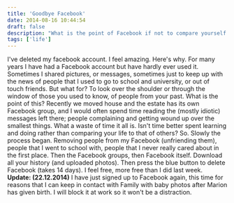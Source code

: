 ```yaml
---
title: 'Goodbye Facebook'
date: 2014-08-16 10:44:54
draft: false
description: "What is the point of Facebook if not to compare yourself with others. I have had enough of this and have deleted my account. Here's why."
tags: ['life']
---
```


I've deleted my facebook account. I feel amazing. Here's why. For many years I have had a Facebook account but have hardly ever used it. Sometimes I shared pictures, or messages, sometimes just to keep up with the news of people that I used to go to school and university, or out of touch friends. But what for? To look over the shoulder or through the window of those you used to know, of people from your past. What is the point of this? Recently we moved house and the estate has its own Facebook group, and I would often spend time reading the (mostly idiotic) messages left there; people complaining and getting wound up over the smallest things. What a waste of time it all is. Isn't time better spent learning and doing rather than comparing your life to that of others? So. Slowly the process began. Removing people from my Facebook (unfriending them), people that I went to school with, people that I never really cared about in the first place. Then the Facebook groups, then Facebook itself. Download all your history (and uploaded photos). Then press the blue button to delete Facebook (takes 14 days). I feel free, more free than I did last week. **Update: (22.12.2014)** I have just signed up to Facebook again, this time for reasons that I can keep in contact with Family with baby photos after Marion has given birth. I will block it at work so it won't be a distraction.